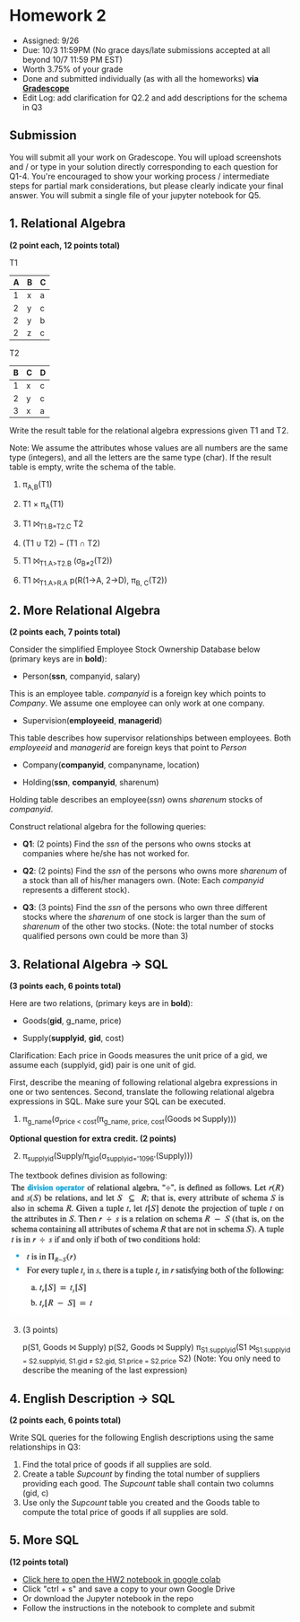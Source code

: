 # Homework 2

* Assigned: 9/26
* Due: 10/3 11:59PM (No grace days/late submissions accepted at all beyond 10/7 11:59 PM EST)
* Worth 3.75% of your grade
* Done and submitted individually (as with all the homeworks) **via [Gradescope](https://www.gradescope.com)**
* Edit Log: add clarification for Q2.2 and add descriptions for the schema in Q3


## Submission

You will submit all your work on Gradescope. You will upload screenshots and / or type in your solution directly corresponding to each question for Q1-4. You're encouraged to show your working process / intermediate steps for partial mark considerations, but please clearly indicate your final answer. 
You will submit a single file of your jupyter notebook for Q5.

## 1. Relational Algebra

**(2 point each, 12 points total)**

T1

|A | B | C |
|---|---|---|
|1 | x | a |
|2 | y | c |
|2 | y | b |
|2 | z | c |


T2

B | C | D
---|---|---
1 | x | c
2 | y | c
3 | x | a


Write the result table for the relational algebra expressions given T1 and T2.

Note: We assume the attributes whose values are all numbers are the same type (integers),
and all the letters are the same type (char). If the result table is empty, write the schema of the table.


1. π<sub>A,B</sub>(T1)

2. T1 × π<sub>A</sub>(T1)

3. T1 ⨝<sub>T1.B=T2.C</sub> T2

4. (T1 ∪ T2) − (T1 ∩ T2)

5. T1 ⨝<sub>T1.A&gt;T2.B</sub> (σ<sub>B&ne;2</sub>(T2))

6. T1 ⨝<sub>T1.A&gt;R.A</sub> p(R(1->A, 2->D), π<sub>B, C</sub>(T2))

## 2. More Relational Algebra

**(2 points each, 7 points total)**

Consider the simplified Employee Stock Ownership Database below (primary keys are in **bold**):

* Person(**ssn**, companyid, salary)

This is an employee table. *companyid* is a foreign key which points to *Company*.
We assume one employee can only work at one company. 

* Supervision(**employeeid**, **managerid**)

This table describes how supervisor relationships between employees. Both *employeeid* 
and *managerid* are foreign keys that point to *Person*

* Company(**companyid**, companyname, location)

* Holding(**ssn**, **companyid**, sharenum)

Holding table describes an employee(*ssn*) owns *sharenum* stocks of *companyid*.

Construct relational algebra for the following queries:
   
* **Q1**: (2 points) Find the *ssn* of the persons who owns stocks at companies where he/she has not worked for.

* **Q2**: (2 points) Find the *ssn* of the persons who owns more *sharenum* of a stock than all of his/her managers own.
    (Note: Each *companyid* represents a different stock).

* **Q3**: (3 points) Find the *ssn* of the persons who own three different stocks where the *sharenum* of one stock is 
    larger than the sum of *sharenum* of the other two stocks.
    (Note: the total number of stocks qualified persons own could be more than 3)


## 3. Relational Algebra -> SQL

**(3 points each, 6 points total)**

Here are two relations, (primary keys are in **bold**):

* Goods(**gid**, g_name, price)

* Supply(**supplyid**, **gid**, cost)

Clarification: Each price in Goods measures the unit price of a gid, we assume each (supplyid, gid) pair is one unit of gid.

First, describe the meaning of following relational algebra expressions in one or two sentences.
Second, translate the following relational algebra expressions in SQL. Make sure your SQL can be executed.

1. π<sub>g_name</sub>(σ<sub>price &lt; cost</sub>(π<sub>g_name, price, cost</sub>(Goods ⨝ Supply)))

**Optional question for extra credit. (2 points)**

2. π<sub>supplyid</sub>(Supply/π<sub>gid</sub>(σ<sub>supplyid='1096'</sub>(Supply)))


  The textbook defines division as following:
   <a href="division.png"><img src="division.png"/></a>

3. (3 points)
   
   p(S1, Goods ⨝ Supply)
   p(S2, Goods ⨝ Supply)
   π<sub>S1.supplyid</sub>(S1 ⨝<sub>S1.supplyid = S2.supplyid, S1.gid ≠ S2.gid, S1.price = S2.price</sub> S2)
   (Note: You only need to describe the meaning of the last expression)
   



## 4. English Description -> SQL

**(2 points each, 6 points total)**

Write SQL queries for the following English descriptions using the same relationships in Q3:
1. Find the total price of goods if all supplies are sold.
2. Create a table *Supcount* by finding the total number of suppliers providing each good. The *Supcount* table shall contain two columns (gid, c)
3. Use only the *Supcount* table you created and the Goods table to compute the total price of goods if all supplies are sold.


## 5. More SQL
**(12 points total)**
* [Click here to open the HW2 notebook in google colab](https://drive.google.com/file/d/1m4w2Qw1aoqx4ePyBl6NZDD8TWHnu1Qww/view?usp=sharing)
* Click "ctrl + s" and save a copy to your own Google Drive
* Or download the Jupyter notebook in the repo
* Follow the instructions in the notebook to complete and submit

